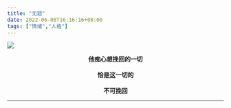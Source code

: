 ```yaml
---
title: "无题"
date: 2022-06-08T16:16:16+08:00
tags: ["情绪","人格"]
---
```


![](https://gcore.jsdelivr.net/gh/AlexLiu2022/resources/img/roses-in-the-night.png)

<strong>
<center> 他痴心想挽回的一切 </center>
<br>
<center> 恰是这一切的 </center>
<br>
<center> 不可挽回 </center>
</strong>

---






